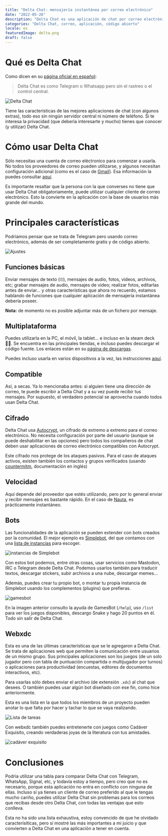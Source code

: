 ```yaml
---
title: "Delta Chat: mensajería instantánea por correo electrónico"
date: "2022-05-26"
description: "Delta Chat es una aplicación de chat por correo electrónico, es gratis y de código abierto."
categories: "Delta Chat, correo, aplicación, código abierto"
locale: es
featuredImage: delta.png
draft: false
---
```


# Qué es Delta Chat

Como dicen en su [página oficial en español](https://delta.chat/es/):

> Delta Chat es como Telegram o Whatsapp pero sin el rastreo o el control central.

![Delta Chat](delta.png)

Tiene las características de las mejores aplicaciones de chat (con algunos extras), todo eso sin ningún servidor central ni número de teléfono. Si te interesa la privacidad (que debería interesarte y mucho) tienes que conocer (y utilizar) Delta Chat.

# Cómo usar Delta Chat

Sólo necesitas una cuenta de correo eléctronico para comenzar a usarla. No todos los proveedores de correo pueden utilizarse, y algunos necesitan configuración adicional (como es el caso de [Gmail](https://providers.delta.chat/gmail)). Esa información la puedes consultar [aquí](https://providers.delta.chat/).

Es importante resaltar que la persona con la que converses no tiene que usar Delta Chat obligatoriamente, puede utilizar cualquier cliente de correo electrónico. Esto la convierte en la aplicación con la base de usuarios más grande del mundo.

# Principales características

Podríamos pensar que se trata de Telegram pero usando correo electrónico, además de ser completamente gratis y de código abierto.

![Ajustes](config.png)

## Funciones básicas

Enviar mensajes de texto (🙄), mensajes de audio, fotos, videos, archivos, etc; grabar mensajes de audio, mensajes de video; realizar fotos, editarlas antes de enviar... y otras características que ahora no recuerdo, estamos hablando de funciones que cualquier aplicación de mensajería instantánea debería poseer.

**Nota:** de momento no es posible adjuntar más de un fichero por mensaje.

## Multiplataforma

Puedes utilizarla en la PC, el móvil, la tablet... e incluso en la steam deck 🚶‍♂️. Se encuentra en las principales tiendas, e incluso puedes descargar el código fuente. Los enlaces están en su [página de descargas](https://delta.chat/es/download).

Puedes incluso usarla en varios dispositivos a la vez, las instrucciones [aquí](https://delta.chat/es/help#multiclient).

## Compatible

Así, a secas. Ya lo mencionaba antes: si alguien tiene una dirección de correo, te puede escribir a Delta Chat y a su vez puede recibir tus mensajes. Por supuesto, el verdadero potencial se aprovecha cuando todos usan Delta Chat.

## Cifrado

Delta Chat usa [Autocrypt](https://autocrypt.org/), un cifrado de extremo a extremo para el correo electrónico. No necesita configuración por parte del usuario (aunque se puede deshabilitar en las opciones) pero todos los compañeros de chat deben usar aplicaciones de correo electrónico compatibles con Autocrypt.

Este cifrado nos protege de los ataques pasivos. Para el caso de ataques activos, existen también los contactos y grupos verificados (usando [countermitm](https://countermitm.readthedocs.io/en/latest/new.html), documentación en inglés)

## Velocidad

Aquí depende del proveedor que estés utilizando, pero por lo general enviar y recibir mensajes es bastante rápido. En el caso de [Nauta](https://providers.delta.chat/nauta-cu), es prácticamente instantáneo.

## Bots

Las funcionalidades de la aplicación se pueden extender con bots creados por la comunidad. El mejor ejemplo es [Simplebot](https://github.com/simplebot-org/simplebot), del que contamos con una [lista de instancias](https://simplebot-org.github.io/simplebot-instances/) para escoger.

![instancias de Simplebot](./simplebot.png)

Con estos bot podemos, entre otras cosas, usar servicios como Mastodon, IRC o Telegram desde Delta Chat. Podemos usarlos también para traducir textos, descargar stickers, subir archivos a una nube, descargar memes...

Además, puedes crear tu propio bot, o montar tu propia instancia de Simplebot usando los complementos (plugins) que prefieras.

![gamesbot](./gamesbot.png)

En la imagen anterior consulto la ayuda de GamesBot (`/help`), uso `/list` para ver los juegos disponibles, descargo Snake y hago 20 puntos en él. Todo sin salir de Delta Chat.

## Webxdc

Esta es una de las últimas características que se le agregaron a Delta Chat. Se trata de aplicaciones web que permiten la comunicación entre usuarios de un mismo grupo. Sus principales aplicaciones son los juegos (de un solo jugador pero con tabla de puntuación compartida o multijugador por turnos) o aplicaciones para productividad (encuestas, editores de documentos interactivos, etc).

Para usarlas sólo debes enviar el archivo (de extensión `.xdc`) al chat que desees. O también puedes usar algún bot diseñado con ese fin, como hice anteriormente.

Esta es una lista en la que todos los miembros de un proyecto pueden anotar lo que falta por hacer y tachar lo que se vaya realizando.

![Lista de tareas](./checklist.png)

Con webxdc también puedes entretenerte con juegos como Cadáver Exquisito, creando verdaderas joyas de la literatura con tus amistades.

![cadáver exquisito](./ec.png)

# Conclusiones

Podría utilizar una tabla para comparar Delta Chat con Telegram, WhatsApp, Signal, etc, y todavía estoy a tiempo, pero creo que no es necesario, porque esta aplicación no entra en conflicto con ninguna de ellas. Incluso si ya tienes un cliente de correo preferido al que le tengas mucho cariño, puedes utilizar Delta Chat sin problemas para los correos que recibas desde otro Delta Chat, con todas las ventajas que esto conlleva.

Esta no ha sido una lista exhaustiva, estoy convencido de que he olvidado caracterísiticas, pero sí mostré las más importantes a mi juicio y que convierten a Delta Chat en una aplicación a tener en cuenta.
